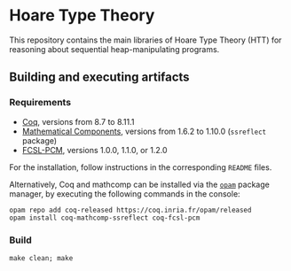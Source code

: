 # Hoare Type Theory

This repository contains the main libraries of Hoare Type Theory (HTT)
for reasoning about sequential heap-manipulating programs.

## Building and executing artifacts

### Requirements 

* [Coq](https://coq.inria.fr/download), versions from 8.7 to 8.11.1
* [Mathematical Components](http://math-comp.github.io/math-comp/), versions from 1.6.2 to 1.10.0 (`ssreflect` package)
* [FCSL-PCM](https://github.com/imdea-software/fcsl-pcm), versions 1.0.0, 1.1.0, or 1.2.0

For the installation, follow instructions in the corresponding
`README` files.

Alternatively, Coq and mathcomp can be installed via the [`opam`](https://opam.ocaml.org/doc/Install.html)
package manager, by executing the following commands in the console:

```
opam repo add coq-released https://coq.inria.fr/opam/released
opam install coq-mathcomp-ssreflect coq-fcsl-pcm
```

### Build

```
make clean; make
```
